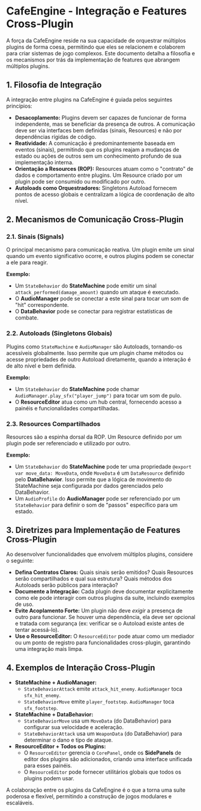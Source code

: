 # CafeEngine - Integração e Features Cross-Plugin

A força da CafeEngine reside na sua capacidade de orquestrar múltiplos plugins de forma coesa, permitindo que eles se relacionem e colaborem para criar sistemas de jogo complexos. Este documento detalha a filosofia e os mecanismos por trás da implementação de features que abrangem múltiplos plugins.

## 1. Filosofia de Integração

A integração entre plugins na CafeEngine é guiada pelos seguintes princípios:

*   **Desacoplamento:** Plugins devem ser capazes de funcionar de forma independente, mas se beneficiar da presença de outros. A comunicação deve ser via interfaces bem definidas (sinais, Resources) e não por dependências rígidas de código.
*   **Reatividade:** A comunicação é predominantemente baseada em eventos (sinais), permitindo que os plugins reajam a mudanças de estado ou ações de outros sem um conhecimento profundo de sua implementação interna.
*   **Orientação a Resources (ROP):** Resources atuam como o "contrato" de dados e comportamento entre plugins. Um Resource criado por um plugin pode ser consumido ou modificado por outro.
*   **Autoloads como Orquestradores:** Singletons Autoload fornecem pontos de acesso globais e centralizam a lógica de coordenação de alto nível.

## 2. Mecanismos de Comunicação Cross-Plugin

### 2.1. Sinais (Signals)

O principal mecanismo para comunicação reativa. Um plugin emite um sinal quando um evento significativo ocorre, e outros plugins podem se conectar a ele para reagir.

**Exemplo:**
*   Um `StateBehavior` do **StateMachine** pode emitir um sinal `attack_performed(damage_amount)` quando um ataque é executado.
*   O **AudioManager** pode se conectar a este sinal para tocar um som de "hit" correspondente.
*   O **DataBehavior** pode se conectar para registrar estatísticas de combate.

### 2.2. Autoloads (Singletons Globais)

Plugins como `StateMachine` e `AudioManager` são Autoloads, tornando-os acessíveis globalmente. Isso permite que um plugin chame métodos ou acesse propriedades de outro Autoload diretamente, quando a interação é de alto nível e bem definida.

**Exemplo:**
*   Um `StateBehavior` do **StateMachine** pode chamar `AudioManager.play_sfx("player_jump")` para tocar um som de pulo.
*   O **ResourceEditor** atua como um hub central, fornecendo acesso a painéis e funcionalidades compartilhadas.

### 2.3. Resources Compartilhados

Resources são a espinha dorsal da ROP. Um Resource definido por um plugin pode ser referenciado e utilizado por outro.

**Exemplo:**
*   Um `StateBehavior` do **StateMachine** pode ter uma propriedade `@export var move_data: MoveData`, onde `MoveData` é um `DataResource` definido pelo **DataBehavior**. Isso permite que a lógica de movimento do StateMachine seja configurada por dados gerenciados pelo DataBehavior.
*   Um `AudioProfile` do **AudioManager** pode ser referenciado por um `StateBehavior` para definir o som de "passos" específico para um estado.

## 3. Diretrizes para Implementação de Features Cross-Plugin

Ao desenvolver funcionalidades que envolvem múltiplos plugins, considere o seguinte:

*   **Defina Contratos Claros:** Quais sinais serão emitidos? Quais Resources serão compartilhados e qual sua estrutura? Quais métodos dos Autoloads serão públicos para interação?
*   **Documente a Integração:** Cada plugin deve documentar explicitamente como ele pode interagir com outros plugins da suíte, incluindo exemplos de uso.
*   **Evite Acoplamento Forte:** Um plugin não deve *exigir* a presença de outro para funcionar. Se houver uma dependência, ela deve ser opcional e tratada com segurança (ex: verificar se o Autoload existe antes de tentar acessá-lo).
*   **Use o ResourceEditor:** O `ResourceEditor` pode atuar como um mediador ou um ponto de registro para funcionalidades cross-plugin, garantindo uma integração mais limpa.

## 4. Exemplos de Interação Cross-Plugin

*   **StateMachine + AudioManager:**
    *   `StateBehaviorAttack` emite `attack_hit_enemy`. `AudioManager` toca `sfx_hit_enemy`.
    *   `StateBehaviorMove` emite `player_footstep`. `AudioManager` toca `sfx_footstep`.
*   **StateMachine + DataBehavior:**
    *   `StateBehaviorMove` usa um `MoveData` (do DataBehavior) para configurar sua velocidade e aceleração.
    *   `StateBehaviorAttack` usa um `WeaponData` (do DataBehavior) para determinar o dano e tipo de ataque.
*   **ResourceEditor + Todos os Plugins:**
    *   O `ResourceEditor` gerencia o `CorePanel`, onde os **SidePanels** de editor dos plugins são adicionados, criando uma interface unificada para esses painéis.
    *   O `ResourceEditor` pode fornecer utilitários globais que todos os plugins podem usar.

A colaboração entre os plugins da CafeEngine é o que a torna uma suíte poderosa e flexível, permitindo a construção de jogos modulares e escaláveis.